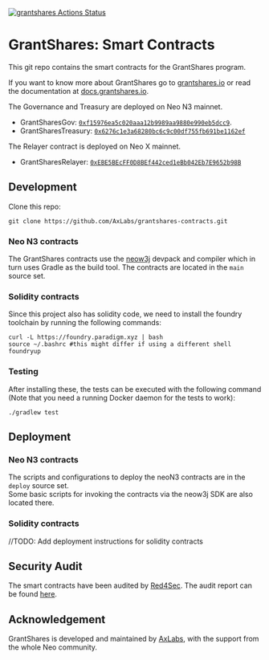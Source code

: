 [![grantshares Actions Status](https://github.com/AxLabs/grantshares-contracts/workflows/grantshares-ci-cd/badge.svg)](https://github.com/AxLabs/grantshares-contracts/actions)

# GrantShares: Smart Contracts

This git repo contains the smart contracts for the GrantShares program.

If you want to know more about GrantShares go to [grantshares.io](https://grantshares.io) or read the documentation 
at [docs.grantshares.io](https://docs.grantshares.io).

The Governance and Treasury are deployed on Neo N3 mainnet.  
- GrantSharesGov: [`0xf15976ea5c020aaa12b9989aa9880e990eb5dcc9`](https://explorer.onegate.space/contractinfo/0xf15976ea5c020aaa12b9989aa9880e990eb5dcc9). 
- GrantSharesTreasury: [`0x6276c1e3a68280bc6c9c00df755fb691be1162ef`](https://explorer.onegate.space/contractinfo/0x6276c1e3a68280bc6c9c00df755fb691be1162ef)

The Relayer contract is deployed on Neo X mainnet.
- GrantSharesRelayer: [`0xEBE5BEcFF0D8BEf442ced1eBb042Eb7E9652b98B`](https://neoxscan.ngd.network/address/0xebe5becff0d8bef442ced1ebb042eb7e9652b98b)

## Development

Clone this repo:
```shell
git clone https://github.com/AxLabs/grantshares-contracts.git
```

### Neo N3 contracts
The GrantShares contracts use the [neow3j](https://neow3j.io) devpack and compiler which in turn uses Gradle as the 
build tool. The contracts are located in the `main` source set.

### Solidity contracts
Since this project also has solidity code, we need to install the foundry toolchain by running the following commands:
```shell
curl -L https://foundry.paradigm.xyz | bash 
source ~/.bashrc #this might differ if using a different shell
foundryup
```

### Testing
After installing these, the tests can be executed with the following command (Note that you need a running Docker daemon for the tests to work):

```shell
./gradlew test
```

## Deployment

### Neo N3 contracts
The scripts and configurations to deploy the neoN3 contracts are in the `deploy` source set.  
Some basic scripts for invoking the contracts via the neow3j SDK are also located there.

### Solidity contracts
//TODO: Add deployment instructions for solidity contracts

## Security Audit

The smart contracts have been audited by [Red4Sec](https://red4sec.com/en). The audit report can be found [here](https://bit.ly/3wZ14uI).

## Acknowledgement

GrantShares is developed and maintained by [AxLabs](https://axlabs.com), with the support from the whole Neo community.
